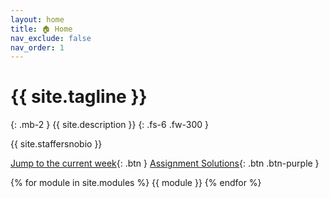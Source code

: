 ```yaml
---
layout: home
title: 🏠 Home
nav_exclude: false
nav_order: 1
---
```


# {{ site.tagline }}

{: .mb-2 }
{{ site.description }}
{: .fs-6 .fw-300 }

{{ site.staffersnobio }}

[Jump to the current week](#week-2-linear-algebra-and-regression-br-small-read-a-href-resources-notes-notes-chapter-2-pdf-page-7-note-2-pages-7-13-a-the-a-href-faqs-week-2-lecture-faqs-a-and-a-href-resources-notes-notes-chapter-2-pdf-page-10-note-2-pages-10-19-a-small){: .btn } [Assignment Solutions](https://edstem.org/us/courses/61623/discussion/5141768){: .btn .btn-purple }

<!-- {: .green }

> Welcome to DSC 40A! See you in class this week. To begin, fill out the (required) [Welcome Survey](https://forms.gle/qA5xnzXiNZc55nii6). -->

{% for module in site.modules %}
{{ module }}
{% endfor %}
